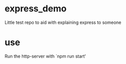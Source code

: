 # express_demo
Little test repo to aid with explaining express to someone

# use
Run the http-server with `npm run start'